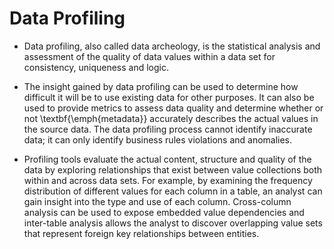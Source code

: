 Data Profiling
=============================
- Data profiling, also called data archeology, is the statistical analysis and assessment of the quality of data values within a data set for consistency, uniqueness and logic.

- The insight gained by data profiling can be used to determine how difficult it will be to use existing data for other purposes.  It can also be used to provide metrics to assess data quality and determine whether or not \textbf{\emph{metadata}} accurately describes the actual values in the source data. The data profiling process cannot identify inaccurate data; it can only identify  business rules violations and anomalies.

- Profiling tools evaluate the actual content, structure and quality of the data by exploring relationships that exist between value collections both within and across data sets. For example, by examining the frequency distribution of different values for each column in a table, an analyst can gain insight into the type and use of each column. Cross-column analysis can be used to expose embedded value dependencies and inter-table analysis allows the analyst to discover overlapping value sets that represent foreign key relationships between entities.

